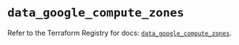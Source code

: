 # `data_google_compute_zones`

Refer to the Terraform Registry for docs: [`data_google_compute_zones`](https://registry.terraform.io/providers/hashicorp/google/6.18.1/docs/data-sources/compute_zones).

